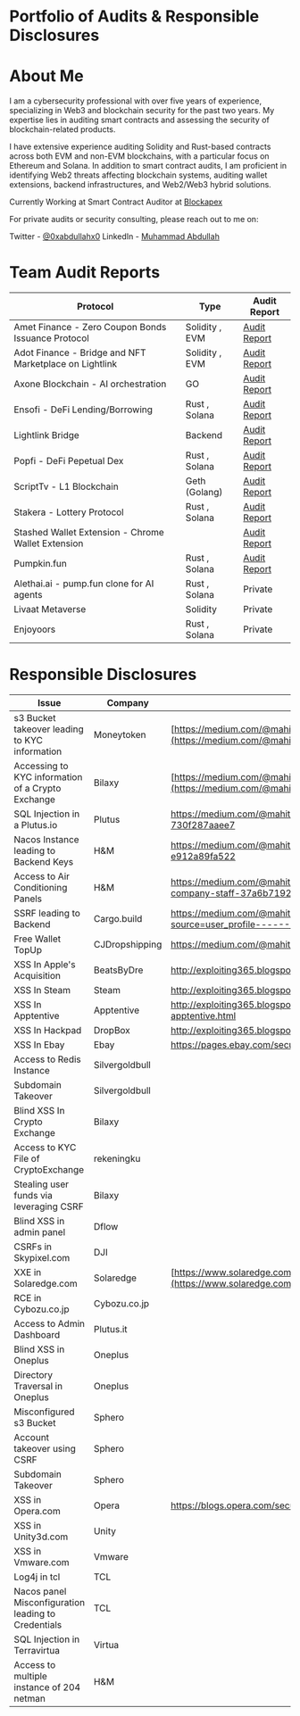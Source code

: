 # Portfolio of Audits & Responsible Disclosures

# About Me
I am a cybersecurity professional with over five years of experience, specializing in Web3 and blockchain security for the past two years. My expertise lies in auditing smart contracts and assessing the security of blockchain-related products.

I have extensive experience auditing Solidity and Rust-based contracts across both EVM and non-EVM blockchains, with a particular focus on Ethereum and Solana. In addition to smart contract audits, I am proficient in identifying Web2 threats affecting blockchain systems, auditing wallet extensions, backend infrastructures, and Web2/Web3 hybrid solutions.

Currently Working at Smart Contract Auditor at [Blockapex](blockapex.io)

For private audits or security consulting, please reach out to me on:

Twitter - [@0xabdullahx0](https://x.com/0xabdullahx0)
LinkedIn - [Muhammad Abdullah](https://www.linkedin.com/in/mabdullah97/)

# Team Audit Reports
| Protocol                                               | Type           | Audit Report                                                                                                                                      |
|--------------------------------------------------------|----------------|---------------------------------------------------------------------------------------------------------------------------------------------------|
| Amet Finance - Zero Coupon Bonds Issuance Protocol     | Solidity , EVM | [Audit Report](https://github.com/BlockApex/Audit-Reports/blob/master/Amet%20Finanace%20Final%20Audit%20Report.pdf)                               |
| Adot Finance - Bridge and NFT Marketplace on Lightlink | Solidity , EVM | [Audit Report](https://github.com/BlockApex/Audit-Reports/blob/master/ADOT%20Finance-%20Final%20Audit%20Report.pdf)                               |
| Axone Blockchain - AI orchestration                    | GO             | [Audit Report](https://github.com/BlockApex/Audit-Reports/blob/master/Axone%20Blockchain%20-%20Final%20Audit%20Report.pdf)                        |
| Ensofi - DeFi Lending/Borrowing                        | Rust , Solana  | [Audit Report](https://github.com/BlockApex/Audit-Reports/blob/master/Final%20Audit%20Report%20EnsoFi%20Lending.pdf)                              |
| Lightlink Bridge                                       | Backend        | [Audit Report](https://github.com/BlockApex/Audit-Reports/blob/master/Lightlink%20Bridge%20WhiteBox%20Review%20.pdf)                              |
| Popfi - DeFi Pepetual Dex                              | Rust , Solana  | [Audit Report](https://github.com/BlockApex/Audit-Reports/blob/master/Popfi%20Solana%20Final%20Audit.pdf)                                         |
| ScriptTv - L1 Blockchain                               | Geth (Golang)  | [Audit Report](https://github.com/BlockApex/Audit-Reports/blob/master/ScripTV%20Blockchain%20Audit%20Report.pdf)                                  |
| Stakera - Lottery Protocol                             | Rust , Solana  | [Audit Report](https://github.com/BlockApex/Audit-Reports/blob/master/Stakera%20Solana%20Final%20Audit%20Report.pdf)                              |
| Stashed Wallet Extension - Chrome Wallet Extension     |                | [Audit Report](https://github.com/BlockApex/Audit-Reports/blob/master/Stashed%20Wallet%20Extension%20%20Peneting%20Report%20%20Report%20%232.pdf) |
| Pumpkin.fun                                            | Rust , Solana  | [Audit Report](https://github.com/BlockApex/Audit-Reports/blob/master/Pumpkin.fun%20Final%20Audit%20Report%20%7C%20BlockApex.pdf)                 |
| Alethai.ai - pump.fun clone for AI agents              | Rust , Solana  | Private                                                                                                                                           |
| Livaat Metaverse                                       | Solidity       | Private                                                                                                                                           |
| Enjoyoors                                              | Rust , Solana  | Private                                                                                                                                           |

# Responsible Disclosures
| Issue                                               | Company        | Writeup/HOF                                                                                                                        |
| --------------------------------------------------- | -------------- | ---------------------------------------------------------------------------------------------------------------------------------- |
| s3 Bucket takeover leading to KYC information       | Moneytoken            | [https://medium.com/@mahitman1/i-own-your-customers-22e965761abd](https://medium.com/@mahitman1/i-own-your-customers-22e965761abd) |
| Accessing to KYC information of a Crypto Exchange   | Bilaxy            | [https://medium.com/@mahitman1/i-own-your-customers-22e965761abd](https://medium.com/@mahitman1/i-own-your-customers-22e965761abd) |
| SQL Injection in a Plutus.io                        | Plutus         | https://medium.com/@mahitman1/hacking-a-crypto-debit-card-service-730f287aaee7                                                     |
| Nacos Instance leading to Backend Keys              | H&M             | https://medium.com/@mahitman1/how-i-found-a-goldmine-but-got-no-gold-e912a89fa522                                                  |
| Access to Air Conditioning Panels                   | H&M             | https://medium.com/@mahitman1/how-attacker-could-have-suffocated-the-company-staff-37a6b7192f12                                    |
| SSRF leading to Backend                             | Cargo.build    | https://medium.com/@mahitman1/hacking-a-nft-platform-56fc59479d3b?source=user_profile---------1----------------------------        |
| Free Wallet TopUp                                   | CJDropshipping            | https://medium.com/@mahitman1/free-wallet-topups-f814bb56640f                                                                      |
| XSS In Apple's Acquisition                          | BeatsByDre     | http://exploiting365.blogspot.com/2016/03/xss-in-beatsbydrecom.html                                                                |
| XSS In Steam                                        | Steam          | http://exploiting365.blogspot.com/2016/03/xss-in-steamcommunity.html                                                               |
| XSS In Apptentive                                   | Apptentive     | http://exploiting365.blogspot.com/2016/03/cross-site-scripting-xss-in-apptentive.html                                              |
| XSS In Hackpad                                      | DropBox        | http://exploiting365.blogspot.com/2015/09/cross-site-scripting-in-hackpad.html                                                     |
| XSS In Ebay                                         | Ebay           | https://pages.ebay.com/securitycenter/security_researchers_acknowledgements.html                                                   |
| Access to Redis Instance                            | Silvergoldbull |
| Subdomain Takeover                                  | Silvergoldbull |
| Blind XSS In Crypto Exchange                        | Bilaxy            |                                                                                                                                    |
| Access to KYC File of CryptoExchange                | rekeningku     |
| Stealing user funds via leveraging CSRF             | Bilaxy            |                                                                                                                                    |
| Blind XSS in admin panel                            | Dflow          |                                                                                                                                    |
| CSRFs in Skypixel.com                               | DJI            |                                                                                                                                    |
| XXE in Solaredge.com                                | Solaredge      | [https://www.solaredge.com/bug-bounty-leaderboard](https://www.solaredge.com/bug-bounty-leaderboard)                               |
| RCE in Cybozu.co.jp                                 | Cybozu.co.jp   |
| Access to Admin Dashboard                           | Plutus.it      |                                                                                                                                    |
| Blind XSS in Oneplus                                | Oneplus        |                                                                                                                                    |
| Directory Traversal in Oneplus                      | Oneplus        |                                                                                                                                    |
| Misconfigured s3 Bucket                             | Sphero         |                                                                                                                                    |
| Account takeover using CSRF                         | Sphero         |                                                                                                                                    |
| Subdomain Takeover                                  | Sphero         |                                                                                                                                    |
| XSS in Opera.com                                    | Opera          | https://blogs.opera.com/security/2014/01/thanks-researchers-2014/                                                                  |
| XSS in Unity3d.com                                  | Unity          |                                                                                                                                    |
| XSS in Vmware.com                                   | Vmware         |                                                                                                                                    |
| Log4j in tcl                                        | TCL            |                                                                                                                                    |
| Nacos panel Misconfiguration leading to Credentials | TCL            |                                                                                                                                    |
| SQL Injection in Terravirtua                        | Virtua    |
| Access to multiple instance of 204 netman           | H&M             |                                                                                                                                    |

